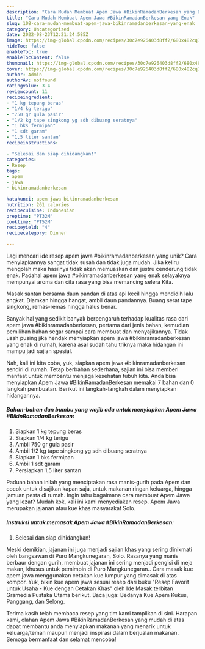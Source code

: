 ```yaml
---
description: "Cara Mudah Membuat Apem Jawa #BikinRamadanBerkesan yang Enak"
title: "Cara Mudah Membuat Apem Jawa #BikinRamadanBerkesan yang Enak"
slug: 108-cara-mudah-membuat-apem-jawa-bikinramadanberkesan-yang-enak
category: Uncategorized
date: 2022-08-23T12:21:24.585Z
image: https://img-global.cpcdn.com/recipes/30c7e926403d8ff2/680x482cq70/apem-jawa-bikinramadanberkesan-foto-resep-utama.jpg
hideToc: false
enableToc: true
enableTocContent: false
thumbnail: https://img-global.cpcdn.com/recipes/30c7e926403d8ff2/680x482cq70/apem-jawa-bikinramadanberkesan-foto-resep-utama.jpg
cover: https://img-global.cpcdn.com/recipes/30c7e926403d8ff2/680x482cq70/apem-jawa-bikinramadanberkesan-foto-resep-utama.jpg
author: Admin
authorAv: notfound
ratingvalue: 3.4
reviewcount: 11
recipeingredient:
- "1 kg tepung beras"
- "1/4 kg terigu"
- "750 gr gula pasir"
- "1/2 kg tape singkong yg sdh dibuang seratnya"
- "1 bks fermipan"
- "1 sdt garam"
- "1,5 liter santan"
recipeinstructions:

- "Selesai dan siap dihidangkan!"
categories:
- Resep
tags:
- apem
- jawa
- bikinramadanberkesan

katakunci: apem jawa bikinramadanberkesan 
nutrition: 261 calories
recipecuisine: Indonesian
preptime: "PT32M"
cooktime: "PT52M"
recipeyield: "4"
recipecategory: Dinner

---
```





Lagi mencari ide resep apem jawa #bikinramadanberkesan yang unik? Cara menyiapkannya sangat tidak susah dan tidak juga mudah. Jika keliru mengolah maka hasilnya tidak akan memuaskan dan justru cenderung tidak enak. Padahal apem jawa #bikinramadanberkesan yang enak selayaknya mempunyai aroma dan cita rasa yang bisa memancing selera Kita.





Masak santan bersama daun pandan di atas api kecil hingga mendidih lalu angkat. Diamkan hingga hangat, ambil daun pandannya. Buang serat tape singkong, remas-remas hingga halus benar.

Banyak hal yang sedikit banyak berpengaruh terhadap kualitas rasa dari apem jawa #bikinramadanberkesan, pertama dari jenis bahan, kemudian pemilihan bahan segar sampai cara membuat dan menyajikannya. Tidak usah pusing jika hendak menyiapkan apem jawa #bikinramadanberkesan yang enak di rumah, karena asal sudah tahu triknya maka hidangan ini mampu jadi sajian spesial.






Nah, kali ini kita coba, yuk, siapkan apem jawa #bikinramadanberkesan sendiri di rumah. Tetap berbahan sederhana, sajian ini bisa memberi manfaat untuk membantu menjaga kesehatan tubuh kita. Anda bisa menyiapkan Apem Jawa #BikinRamadanBerkesan memakai 7 bahan dan 0 langkah pembuatan. Berikut ini langkah-langkah dalam menyiapkan hidangannya.

<!--inarticleads1-->

##### Bahan-bahan dan bumbu yang wajib ada untuk menyiapkan Apem Jawa #BikinRamadanBerkesan:

1. Siapkan 1 kg tepung beras
1. Siapkan 1/4 kg terigu
1. Ambil 750 gr gula pasir
1. Ambil 1/2 kg tape singkong yg sdh dibuang seratnya
1. Siapkan 1 bks fermipan
1. Ambil 1 sdt garam
1. Persiapkan 1,5 liter santan


Paduan bahan inilah yang menciptakan rasa manis-gurih pada Apem dan cocok untuk disajikan kapan saja, untuk makanan ringan keluarga, hingga jamuan pesta di rumah. Ingin tahu bagaimana cara membuat Apem Jawa yang lezat? Mudah kok, kali ini kami menyediakan resep. Apem Jawa merupakan jajanan atau kue khas masyarakat Solo. 

<!--inarticleads2-->

##### Instruksi untuk memasak Apem Jawa #BikinRamadanBerkesan:


1. Selesai dan siap dihidangkan!

Meski demikian, jajanan ini juga menjadi sajian khas yang sering dinikmati oleh bangsawan di Puro Mangkunegaran, Solo. Rasanya yang manis berbaur dengan gurih, membuat jajanan ini sering menjadi pengisi di meja makan, khusus untuk pemimpin di Puro Mangkunegaran.. Cara masak kue apem jawa menggunakan cetakan kue lumpur yang dimasak di atas kompor. Yuk, bikin kue apem jawa sesuai resep dari buku &#34;Resep Favorit untuk Usaha - Kue dengan Cetakan Khas&#34; oleh Ide Masak terbitan Gramedia Pustaka Utama berikut. Baca juga: Bedanya Kue Apem Kukus, Panggang, dan Selong. 

Terima kasih telah membaca resep yang tim kami tampilkan di sini. Harapan kami, olahan Apem Jawa #BikinRamadanBerkesan yang mudah di atas dapat membantu anda menyiapkan makanan yang menarik untuk keluarga/teman maupun menjadi inspirasi dalam berjualan makanan. Semoga bermanfaat dan selamat mencoba!
